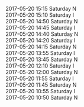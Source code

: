 2017-05-20 15:15 Saturday  N  
2017-05-20 15:10 Saturday  I  
2017-05-20 14:50 Saturday  N  
2017-05-20 14:45 Saturday  I  
2017-05-20 14:40 Saturday  N  
2017-05-20 14:20 Saturday  I  
2017-05-20 14:15 Saturday  N  
2017-05-20 13:55 Saturday  I  
2017-05-20 13:45 Saturday  N  
2017-05-20 12:10 Saturday  I  
2017-05-20 12:00 Saturday  N  
2017-05-20 11:55 Saturday  I  
2017-05-20 11:45 Saturday  N  
2017-05-20 10:55 Saturday  I  
2017-05-20 10:50 Saturday  N  
